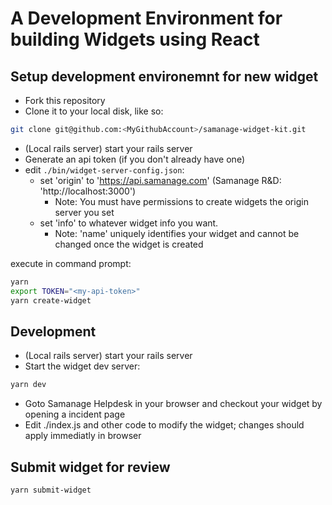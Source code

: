 # A Development Environment for building Widgets using React

## Setup development environemnt for new widget

 - Fork this repository
 - Clone it to your local disk, like so:
```sh
git clone git@github.com:<MyGithubAccount>/samanage-widget-kit.git
```
- (Local rails server) start your rails server
- Generate an api token (if you don't already have one)
- edit ```./bin/widget-server-config.json```:
  - set 'origin' to 'https://api.samanage.com' (Samanage R&D: 'http://localhost:3000')
    - Note: You must have permissions to create widgets the origin server you set
  - set 'info' to whatever widget info you want. 
    - Note: 'name' uniquely identifies your widget and cannot be changed once the widget is created

execute in command prompt:
``` sh
yarn
export TOKEN="<my-api-token>"
yarn create-widget
```

## Development

- (Local rails server) start your rails server
- Start the widget dev server:
```sh
yarn dev
```

- Goto Samanage Helpdesk in your browser and checkout your widget by opening a incident page
- Edit ./index.js and other code to modify the widget; changes should apply immediatly in browser

## Submit widget for review
```sh
yarn submit-widget
```
